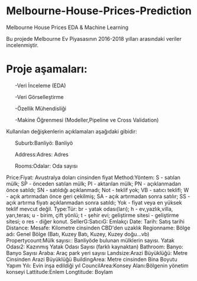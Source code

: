 # Melbourne-House-Prices-Prediction
Melbourne House Prices EDA &amp; Machine Learning

Bu projede Melbourne Ev Piyasasının 2016-2018 yılları arasındaki veriler incelenmiştir.

# Proje aşamaları:
<ol>-Veri İnceleme (EDA)</ol> 
<ol>-Veri Görselleştirme</ol> 
<ol>-Özellik Mühendisliği</ol> 
<ol>-Makine Öğrenmesi (Modeller,Pipeline ve Cross Validation)</ol> 


Kullanılan değişkenlerin açıklamaları aşağıdaki gibidir:


<ol>Suburb:Banliyö: Banliyö</ol> 
<ol>Address:Adres: Adres</ol> 
<ol>Rooms:Odalar: Oda sayısı</ol> 
Price:Fiyat: Avustralya doları cinsinden fiyat
Method:Yöntem: S - satılan mülk; SP - önceden satılan mülk; PI - aktarılan mülk; PN - açıklanmadan önce satıldı; SN - satıldığı açıklanmadı; Not - teklif yok; VB - satıcı teklifi; W - açık artırmadan önce geri çekilmiş; SA - açık artırmadan sonra satılır; SS - açık artırma fiyatı açıklanmadan sonra satıldı; Yok - fiyat veya en yüksek teklif mevcut değil.
Type:Tür: br - yatak odası(ları); h - ev,yazlık,villa, yarı,teras; u - birim, çift yönlü; t - şehir evi; geliştirme sitesi - geliştirme sitesi; o res - diğer konut.
SellerG:SatıcıG: Emlakçı
Date: Tarih: Satış tarihi
Distance: Mesafe: Kilometre cinsinden CBD'den uzaklık
Regionname: Bölge adı: Genel Bölge (Batı, Kuzey Batı, Kuzey, Kuzey doğu…vb)
Propertycount:Mülk sayısı:: Banliyöde bulunan mülklerin sayısı.
Yatak Odası2: Kazınmış Yatak Odası Sayısı (farklı kaynaktan)
Bathroom: Banyo: Banyo Sayısı
Araba: Araç park yeri sayısı
Landsize:Arazi Büyüklüğü: Metre Cinsinden Arazi Büyüklüğü
BuildingArea: Metre cinsinden Bina Boyutu
Yapım Yılı: Evin inşa edildiği yıl
CouncilArea:Konsey Alanı:Bölgenin yönetim konseyi
Lattitude:Enlem
Longtitude: Boylam




